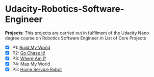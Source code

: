 # Udacity-Robotics-Software-Engineer
**Projects**: 
This projects are carried out in fulfilment of the Udacity Nano degree course on Robotics Software Engineer /n
List of Core Projects
 - [x] P1: [Build My World](P1)   
 - [x] P2: [Go Chase It!](P2)
 - [x] P3: [Where Am I?](P3)
 - [x] P4: [Map My World](P4)
 - [x] P5: [Home Service Robot](P5)
